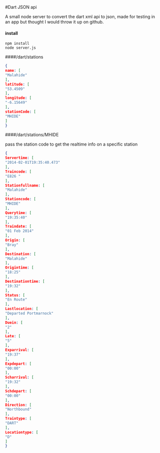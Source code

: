 #Dart JSON api

A small node server to convert the dart xml api to json, made for testing in an app but thought I would throw it up on github.

#### install
```
npm install
node server.js
```

####/dart/stations

```json
{
name: [
"Malahide"
],
latitude: [
"53.4509"
],
longitude: [
"-6.15649"
],
stationCode: [
"MHIDE"
]
}
```

####/dart/stations/MHIDE

pass the station code to get the realtime info on a specific station

```json
{
Servertime: [
"2014-02-01T19:35:40.473"
],
Traincode: [
"E826 "
],
Stationfullname: [
"Malahide"
],
Stationcode: [
"MHIDE"
],
Querytime: [
"19:35:40"
],
Traindate: [
"01 Feb 2014"
],
Origin: [
"Bray"
],
Destination: [
"Malahide"
],
Origintime: [
"18:25"
],
Destinationtime: [
"19:32"
],
Status: [
"En Route"
],
Lastlocation: [
"Departed Portmarnock"
],
Duein: [
"2"
],
Late: [
"5"
],
Exparrival: [
"19:37"
],
Expdepart: [
"00:00"
],
Scharrival: [
"19:32"
],
Schdepart: [
"00:00"
],
Direction: [
"Northbound"
],
Traintype: [
"DART"
],
Locationtype: [
"D"
]
}
```
